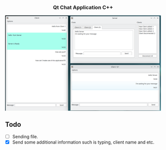 <h3 align="center">Qt Chat Application C++</h3>

![image](https://github.com/CS-Aditya-Rawat/Chat-Application/blob/main/images/screenshot.png)

## Todo
- [ ] Sending file.
- [x] Send some additional information such is typing, client name and etc.
